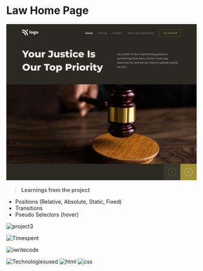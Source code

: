 # Law Home Page

![image](./assets/3.png)

>**Learnings from the project**

- Positions (Relative, Absolute, Static, Fixed)
- Transitions
- Pseudo Selectors (hover)

![project3](https://img.shields.io/badge/Project-3-orange)

![Timespent](https://img.shields.io/badge/Time%20spent-3%20hours-blue)

![iwritecode](https://img.shields.io/badge/iwrite-code-green)

![Technologiesused](https://img.shields.io/badge/-Technologies%20used-informational)
![html](https://img.shields.io/badge/-html-blueviolet) 
![css](https://img.shields.io/badge/-css-ff69b4)
